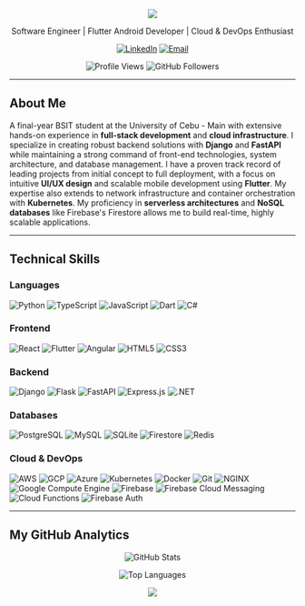 <p align="center">
  <img src="https://capsule-render.vercel.app/api?type=waving&color=0:2b2d42,100:4a4e69&height=250&section=header&text=Froillan%20Kim%20B.%20Edem&fontAlignY=40&fontSize=40&animation=fadeIn&fontColor=ffffff" />
</p>

<div align="center">
  
Software Engineer | Flutter Android Developer | Cloud & DevOps Enthusiast

[![LinkedIn](https://img.shields.io/badge/LinkedIn-0077B5?style=flat&logo=linkedin&logoColor=white)](https://www.linkedin.com/in/froillan-kim-b-edem-5b591b252/)
[![Email](https://img.shields.io/badge/Email-D14836?style=flat&logo=gmail&logoColor=white)](mailto:froillan.edem@gmail.com)

![Profile Views](https://komarev.com/ghpvc/?username=Froillan123&color=blue&style=flat)
![GitHub Followers](https://img.shields.io/github/followers/Froillan123?style=social)

</div>

---

## About Me

A final-year BSIT student at the University of Cebu - Main with extensive hands-on experience in **full-stack development** and **cloud infrastructure**. I specialize in creating robust backend solutions with **Django** and **FastAPI** while maintaining a strong command of front-end technologies, system architecture, and database management. I have a proven track record of leading projects from initial concept to full deployment, with a focus on intuitive **UI/UX design** and scalable mobile development using **Flutter**. My expertise also extends to network infrastructure and container orchestration with **Kubernetes**. My proficiency in **serverless architectures** and **NoSQL databases** like Firebase's Firestore allows me to build real-time, highly scalable applications.

---

## Technical Skills

### Languages
![Python](https://img.shields.io/badge/Python-3776AB?logo=python&logoColor=white)
![TypeScript](https://img.shields.io/badge/TypeScript-3178C6?logo=typescript&logoColor=white)
![JavaScript](https://img.shields.io/badge/JavaScript-F7DF1E?logo=javascript&logoColor=black)
![Dart](https://img.shields.io/badge/Dart-0175C2?logo=dart&logoColor=white)
![C#](https://img.shields.io/badge/C%23-239120?logo=c-sharp&logoColor=white)

### Frontend
![React](https://img.shields.io/badge/React-61DAFB?logo=react&logoColor=white)
![Flutter](https://img.shields.io/badge/Flutter-02569B?logo=flutter&logoColor=white)
![Angular](https://img.shields.io/badge/Angular-DD0031?logo=angular&logoColor=white)
![HTML5](https://img.shields.io/badge/HTML5-E34F26?logo=html5&logoColor=white)
![CSS3](https://img.shields.io/badge/CSS3-1572B6?logo=css3&logoColor=white)

### Backend
![Django](https://img.shields.io/badge/Django-092E20?logo=django&logoColor=white)
![Flask](https://img.shields.io/badge/Flask-000000?logo=flask&logoColor=white)
![FastAPI](https://img.shields.io/badge/FastAPI-009688?logo=fastapi&logoColor=white)
![Express.js](https://img.shields.io/badge/Express.js-000000?logo=express&logoColor=white)
![.NET](https://img.shields.io/badge/.NET-512BD4?logo=dotnet&logoColor=white)

### Databases
![PostgreSQL](https://img.shields.io/badge/PostgreSQL-4169E1?logo=postgresql&logoColor=white)
![MySQL](https://img.shields.io/badge/MySQL-4479A1?logo=mysql&logoColor=white)
![SQLite](https://img.shields.io/badge/SQLite-003B57?logo=sqlite&logoColor=white)
![Firestore](https://img.shields.io/badge/Firestore-FFCA28?logo=firebase&logoColor=white)
![Redis](https://img.shields.io/badge/Redis-DC382D?logo=redis&logoColor=white)

### Cloud & DevOps
![AWS](https://img.shields.io/badge/AWS-232F3E?logo=amazon-aws&logoColor=white)
![GCP](https://img.shields.io/badge/Google_Cloud-4285F4?logo=google-cloud&logoColor=white)
![Azure](https://img.shields.io/badge/Azure-0078D4?logo=microsoft-azure&logoColor=white)
![Kubernetes](https://img.shields.io/badge/Kubernetes-326CE5?logo=kubernetes&logoColor=white)
![Docker](https://img.shields.io/badge/Docker-2496ED?logo=docker&logoColor=white)
![Git](https://img.shields.io/badge/Git-F05032?logo=git&logoColor=white)
![NGINX](https://img.shields.io/badge/NGINX-009639?logo=nginx&logoColor=white)
![Google Compute Engine](https://img.shields.io/badge/Google_Compute_Engine-4285F4?logo=google-cloud&logoColor=white)
![Firebase](https://img.shields.io/badge/Firebase-FFCA28?logo=firebase&logoColor=white)
![Firebase Cloud Messaging](https://img.shields.io/badge/FCM-039BE5?logo=firebase&logoColor=white)
![Cloud Functions](https://img.shields.io/badge/Cloud%20Functions-4285F4?logo=google-cloud&logoColor=white)
![Firebase Auth](https://img.shields.io/badge/Firebase%20Auth-F57C00?logo=firebase&logoColor=white)

---

## My GitHub Analytics

<div align="center">

![GitHub Stats](https://github-readme-stats.vercel.app/api?username=Froillan123&show_icons=true&theme=dark&hide_border=true&count_private=true)

![Top Languages](https://github-readme-stats.vercel.app/api/top-langs/?username=Froillan123&layout=compact&theme=dark&hide_border=true)

</div>

<p align="center">
  <img src="https://capsule-render.vercel.app/api?type=waving&color=0:2b2d42,100:4a4e69&height=80&section=footer&animation=fadeIn" />
</p>
